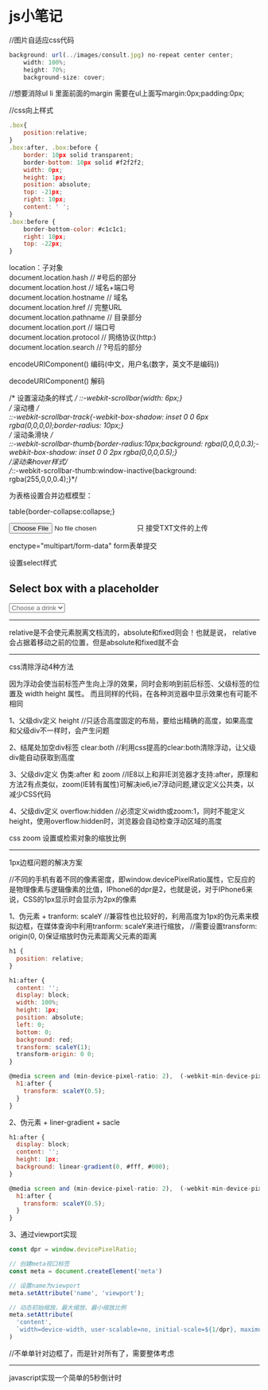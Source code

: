 # js小笔记

//图片自适应css代码

```javascript
background: url(../images/consult.jpg) no-repeat center center;
    width: 100%;
    height: 70%;
    background-size: cover;
```

//想要消除ul li  里面前面的margin  需要在ul上面写margin:0px;padding:0px;

//css向上样式
```javascript
.box{
    position:relative;
}
.box:after, .box:before {
    border: 10px solid transparent;
    border-bottom: 10px solid #f2f2f2;
    width: 0px;
    height: 1px;
    position: absolute;
    top: -21px;
    right: 10px;
    content: ' ';
}
.box:before {
    border-bottom-color: #c1c1c1;
    right: 10px;
    top: -22px;
}
```


location：子对象            
document.location.hash          // #号后的部分       
document.location.host          // 域名+端口号           
document.location.hostname      // 域名       
document.location.href          // 完整URL        
document.location.pathname      // 目录部分         
document.location.port          // 端口号          
document.location.protocol      // 网络协议(http:)      
document.location.search        // ?号后的部分       


encodeURIComponent()     编码(中文，用户名(数字，英文不是编码))

decodeURIComponent()     解码
                
/* 设置滚动条的样式 */
::-webkit-scrollbar{width: 6px;}        
/* 滚动槽 */           
::-webkit-scrollbar-track{-webkit-box-shadow: inset 0 0 6px rgba(0,0,0,0);border-radius: 10px;}         
/* 滚动条滑块 */         
::-webkit-scrollbar-thumb{border-radius:10px;background: rgba(0,0,0,0.3);-webkit-box-shadow: inset 0 0 2px rgba(0,0,0,0.5);}    
/*滚动条hover样式*/          
/*::-webkit-scrollbar-thumb:window-inactive{background: rgba(255,0,0,0.4);}*/       
                


为表格设置合并边框模型：

table{border-collapse:collapse;}
            
<input type="file" accept=".txt">    只 接受TXT文件的上传
            
enctype="multipart/form-data"    form表单提交

                
设置select样式
<!DOCTYPE html>
<html>
  <head>
    <title>Title of the document</title>
    <style>
      select:required:invalid {
      color: #666;
      }
      option[value=""][disabled] {
      display: none;
      }
      option {
      color: #000;
      }
    </style>
  </head>
  <body>
    <h2>Select box with a placeholder</h2>
    <select name="drinks" required>
      <option value="" disabled selected>Choose a drink</option>
      <option value="coffee">Coffee</option>
      <option value="tea">Tea</option>
      <option value="milk">Milk</option>
    </select>
  </body>
</html>


----------------------------------------


relative是不会使元素脱离文档流的，absolute和fixed则会！也就是说，
relative会占据着移动之前的位置，但是absolute和fixed就不会


----------------------------------------


css清除浮动4种方法


因为浮动会使当前标签产生向上浮的效果，同时会影响到前后标签、父级标签的位置及 width height 属性。
而且同样的代码，在各种浏览器中显示效果也有可能不相同


1、父级div定义 height              //只适合高度固定的布局，要给出精确的高度，如果高度和父级div不一样时，会产生问题

2、结尾处加空div标签 clear:both			//利用css提高的clear:both清除浮动，让父级div能自动获取到高度

3、父级div定义 伪类:after 和 zoom			//IE8以上和非IE浏览器才支持:after，原理和方法2有点类似，zoom(IE转有属性)可解决ie6,ie7浮动问题,建议定义公共类，以减少CSS代码

4、父级div定义 overflow:hidden			//必须定义width或zoom:1，同时不能定义height，使用overflow:hidden时，浏览器会自动检查浮动区域的高度



css zoom	设置或检索对象的缩放比例

-------------------------------------------------

1px边框问题的解决方案

//不同的手机有着不同的像素密度，即window.devicePixelRatio属性，它反应的是物理像素与逻辑像素的比值，IPhone6的dpr是2，也就是说，对于IPhone6来说，CSS的1px显示时会显示为2px的像素


1、伪元素 + tranform: scaleY		//兼容性也比较好的，利用高度为1px的伪元素来模拟边框，在媒体查询中利用tranform: scaleY来进行缩放，
									//需要设置transform: origin(0, 0)保证缩放时伪元素距离父元素的距离

```javascript
h1 {
  position: relative;
}

h1:after {
  content: '';
  display: block;
  width: 100%;
  height: 1px;
  position: absolute;
  left: 0;
  bottom: 0;
  background: red;
  transform: scaleY(1);
  transform-origin: 0 0;
}

@media screen and (min-device-pixel-ratio: 2),  (-webkit-min-device-pixel-ratio: 2) {
  h1:after {
    transform: scaleY(0.5);
  }
}

```									
									
									
2、伪元素 + liner-gradient + sacle


```javascript
h1:after {
  display: block;
  content: '';
  height: 1px;
  background: linear-gradient(0, #fff, #000);
}

@media screen and (min-device-pixel-ratio: 2),  (-webkit-min-device-pixel-ratio: 2) {
  h1:after {
    transform: scaleY(0.5);
  }
}
```


3、通过viewport实现

```javascript
const dpr = window.devicePixelRatio;

// 创建meta视口标签
const meta = document.createElement('meta') 

// 设置name为viewport
meta.setAttribute('name', 'viewport');

// 动态初始缩放、最大缩放、最小缩放比例
meta.setAttribute(
  'content', 
  `width=device-width, user-scalable=no, initial-scale=${1/dpr}, maximum-scale=${1/dpr}, minimum-scale=${1/dpr}`
) 
```							
//不单单针对边框了，而是针对所有了，需要整体考虑






--------------------------------------------------


javascript实现一个简单的5秒倒计时





